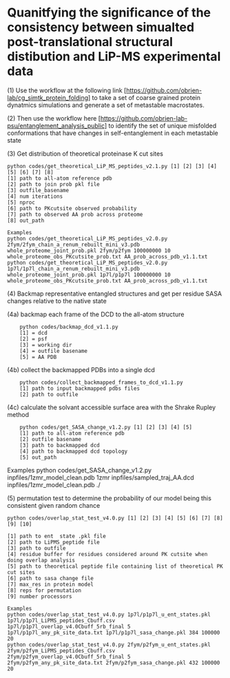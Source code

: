 # Quanitfying the significance of the consistency between simualted post-translational structural distibution and LiP-MS experimental data

(1) Use the workflow at the following link [https://github.com/obrien-lab/cg_simtk_protein_folding] to take a set of coarse grained protein dynatmics simulations and generate a set of metastable macrostates. 

(2) Then use the workflow here [https://github.com/obrien-lab-psu/entanglement_analysis_public] to identify the set of unique misfolded conformations that have changes in self-entanglement in each metastable state

(3) Get distribution of theoretical proteinase K cut sites

    python codes/get_theoretical_LiP_MS_peptides_v2.1.py [1] [2] [3] [4] [5] [6] [7] [8]
    [1] path to all-atom reference pdb
    [2] path to join prob pkl file
    [3] outfile_basename
    [4] num iterations
    [5] nproc
    [6] path to PKcutsite observed probability
    [7] path to observed AA prob across proteome
    [8] out_path

    Examples
    python codes/get_theoretical_LiP_MS_peptides_v2.0.py 2fym/2fym_chain_a_renum_rebuilt_mini_v3.pdb whole_proteome_joint_prob.pkl 2fym/p2fym 100000000 10 whole_proteome_obs_PKcutsite_prob.txt AA_prob_across_pdb_v1.1.txt
    python codes/get_theoretical_LiP_MS_peptides_v2.0.py 1p7l/1p7l_chain_a_renum_rebuilt_mini_v3.pdb whole_proteome_joint_prob.pkl 1p7l/p1p7l 100000000 10 whole_proteome_obs_PKcutsite_prob.txt AA_prob_across_pdb_v1.1.txt


(4) Backmap representative entangled structures and get per residue SASA changes relative to the native state

(4a) backmap each frame of the DCD to the all-atom structure

        python codes/backmap_dcd_v1.1.py
        [1] = dcd
        [2] = psf
        [3] = working dir
        [4] = outfile basename
        [5] = AA PDB

(4b) collect the backmapped PDBs into a single dcd

        python codes/collect_backmapped_frames_to_dcd_v1.1.py
        [1] path to input backmapped pdbs files
        [2] path to outfile


(4c) calculate the solvant accessible surface area with the Shrake Rupley method

        python codes/get_SASA_change_v1.2.py [1] [2] [3] [4] [5]
        [1] path to all-atom reference pdb
        [2] outfile basename
        [3] path to backmapped dcd
        [4] path to backmapped dcd topology
        [5] out_path

Examples
python codes/get_SASA_change_v1.2.py inpfiles/1zmr_model_clean.pdb 1zmr inpfiles/sampled_traj_AA.dcd inpfiles/1zmr_model_clean.pdb ./


(5) permutation test to determine the probability of our model being this consistent given random chance

    python codes/overlap_stat_test_v4.0.py [1] [2] [3] [4] [5] [6] [7] [8] [9] [10]

    [1] path to ent  state .pkl file
    [2] path to LiPMS_peptide file
    [3] path to outfile
    [4] residue buffer for residues considered around PK cutsite when doing overlap analysis
    [5] path to theoretical peptide file containing list of theoretical PK cut sites
    [6] path to sasa change file
    [7] max_res in protein model
    [8] reps for permutation 
    [9] number processors

    Examples
    python codes/overlap_stat_test_v4.0.py 1p7l/p1p7l_u_ent_states.pkl 1p7l/p1p7l_LiPMS_peptides_Cbuff.csv 1p7l/p1p7l_overlap_v4.0Cbuff_5rb_final 5 1p7l/p1p7l_any_pk_site_data.txt 1p7l/p1p7l_sasa_change.pkl 384 100000 20
    python codes/overlap_stat_test_v4.0.py 2fym/p2fym_u_ent_states.pkl 2fym/p2fym_LiPMS_peptides_Cbuff.csv 2fym/p2fym_overlap_v4.0Cbuff_5rb_final 5 2fym/p2fym_any_pk_site_data.txt 2fym/p2fym_sasa_change.pkl 432 100000 20
